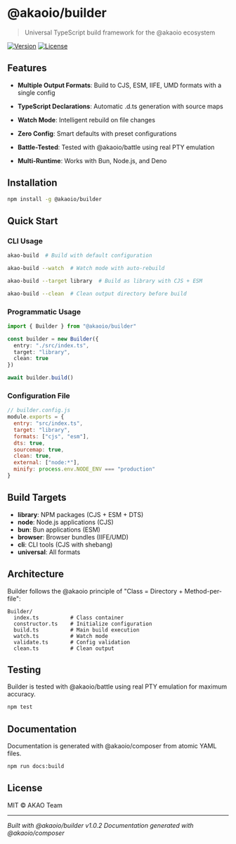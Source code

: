 # @akaoio/builder

> Universal TypeScript build framework for the @akaoio ecosystem

[![Version](https://img.shields.io/npm/v/@akaoio/builder.svg)](https://www.npmjs.com/package/@akaoio/builder)
[![License](https://img.shields.io/npm/l/@akaoio/builder.svg)](https://github.com/akaoio/builder/blob/main/LICENSE)

## Features


- **Multiple Output Formats**: Build to CJS, ESM, IIFE, UMD formats with a single config

- **TypeScript Declarations**: Automatic .d.ts generation with source maps

- **Watch Mode**: Intelligent rebuild on file changes

- **Zero Config**: Smart defaults with preset configurations

- **Battle-Tested**: Tested with @akaoio/battle using real PTY emulation

- **Multi-Runtime**: Works with Bun, Node.js, and Deno


## Installation

```bash
npm install -g @akaoio/builder
```

## Quick Start

### CLI Usage


```bash
akao-build  # Build with default configuration
```

```bash
akao-build --watch  # Watch mode with auto-rebuild
```

```bash
akao-build --target library  # Build as library with CJS + ESM
```

```bash
akao-build --clean  # Clean output directory before build
```


### Programmatic Usage

```typescript
import { Builder } from "@akaoio/builder"

const builder = new Builder({
  entry: "./src/index.ts",
  target: "library",
  clean: true
})

await builder.build()

```

### Configuration File

```javascript
// builder.config.js
module.exports = {
  entry: "src/index.ts",
  target: "library",
  formats: ["cjs", "esm"],
  dts: true,
  sourcemap: true,
  clean: true,
  external: ["node:*"],
  minify: process.env.NODE_ENV === "production"
}

```

## Build Targets

- **library**: NPM packages (CJS + ESM + DTS)
- **node**: Node.js applications (CJS)
- **bun**: Bun applications (ESM)
- **browser**: Browser bundles (IIFE/UMD)
- **cli**: CLI tools (CJS with shebang)
- **universal**: All formats

## Architecture

Builder follows the @akaoio principle of "Class = Directory + Method-per-file":

```
Builder/
  index.ts          # Class container
  constructor.ts    # Initialize configuration
  build.ts          # Main build execution
  watch.ts          # Watch mode
  validate.ts       # Config validation
  clean.ts          # Clean output
```

## Testing

Builder is tested with @akaoio/battle using real PTY emulation for maximum accuracy.

```bash
npm test
```

## Documentation

Documentation is generated with @akaoio/composer from atomic YAML files.

```bash
npm run docs:build
```

## License

MIT © AKAO Team

---

*Built with @akaoio/builder v1.0.2*
*Documentation generated with @akaoio/composer*